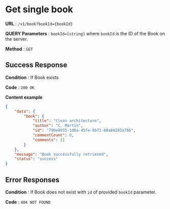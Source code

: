 # Get single book

**URL** : `/v1/book?bookId={bookId}`

**QUERY Parameters** : `bookId=[string]` where `bookId` is the ID of the Book on the
server.

**Method** : `GET`

## Success Response

**Condition** : If Book exists 

**Code** : `200 OK`

**Content example**

```json
{
    "data": {
        "book": {
            "title": "Clean architecture",
            "author": "C. Martin",
            "id": "790e8935-1d6a-45fe-9b71-88a84293a786",
            "commentCount": 0,
            "comments": []
        }
    },
    "message": "Book successfully retrieved",
    "status": "success"
}
```

## Error Responses

**Condition** : If Book does not exist with `id` of provided `bookId` parameter.

**Code** : `404 NOT FOUND`
